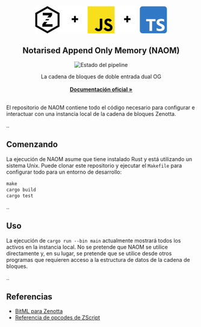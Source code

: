 <div align="center">
  <a>
    <img src="https://github.com/Zenotta/ZenottaJS/blob/develop/assets/hero.svg" alt="Logo" style="width: 350px">
  </a>

  <h2 align="center">Notarised Append Only Memory (NAOM)</h2>

  <div>
  <img src="https://img.shields.io/github/actions/workflow/status/Zenotta/NAOM/rust.yml" alt="Estado del pipeline" style="display:inline-block"/>
  </div>

  <p align="center">
    La cadena de bloques de doble entrada dual OG
    <br />
    <br />
    <a href="https://zenotta.io"><strong>Documentación oficial »</strong></a>
    <br />
    <br />
  </p>
</div>

El repositorio de NAOM contiene todo el código necesario para configurar e interactuar con una instancia local de la cadena de bloques Zenotta.

..

## Comenzando

La ejecución de NAOM asume que tiene instalado Rust y está utilizando un sistema Unix. Puede clonar este repositorio y ejecutar el `Makefile` para configurar todo para un entorno de desarrollo:

```
make
cargo build
cargo test
```

..

## Uso

La ejecución de `cargo run --bin main` actualmente mostrará todos los activos en la instancia local. No se pretende que NAOM se utilice directamente y, en su lugar, se pretende que se utilice desde otros programas que requieren acceso a la estructura de datos de la cadena de bloques.

..

## Referencias

- [BitML para Zenotta](https://github.com/Zenotta/NAOM/blob/main/docs/BitML_for_Zenotta.pdf)
- [Referencia de opcodes de ZScript](https://github.com/Zenotta/NAOM/blob/main/docs/ZScript_Opcodes_Reference.pdf)